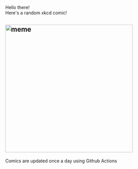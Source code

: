 Hello there! <br>Here's a random xkcd comic!<br>
## <img src="https://imgs.xkcd.com/comics/neutrinos.png" alt="meme" width="400"/><br>
Comics are updated once a day using Github Actions